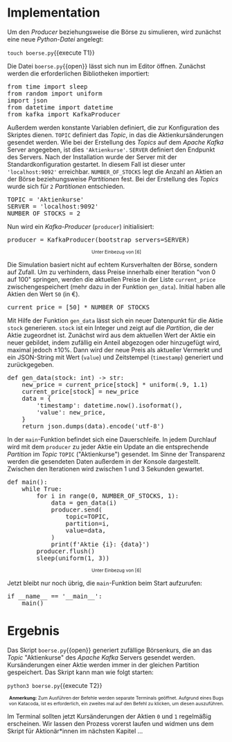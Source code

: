 # Implementation

Um den _Producer_ beziehungsweise die Börse zu simulieren, wird zunächst eine neue _Python-Datei_ angelegt:

`touch boerse.py`{{execute T1}}

Die Datei `boerse.py`{{open}} lässt sich nun im Editor öffnen. Zunächst werden die erforderlichen Bibliotheken importiert:

<pre class="file" data-filename="boerse.py" data-target="replace">
from time import sleep
from random import uniform
import json
from datetime import datetime
from kafka import KafkaProducer
</pre>

Außerdem werden konstante Variablen definiert, die zur Konfiguration des Skriptes dienen. `TOPIC` definiert das _Topic_, in das die Aktienkursänderungen gesendet werden. Wie bei der Erstellung des _Topics_ auf dem _Apache Kafka_ Server angegeben, ist dies `'Aktienkurse'`. `SERVER` definiert den Endpunkt des Servers. Nach der Installation wurde der Server mit der Standardkonfiguration gestartet. In diesem Fall ist dieser unter `'localhost:9092'` erreichbar. `NUMBER_OF_STOCKS` legt die Anzahl an Aktien an der Börse beziehungsweise _Partitionen_ fest. Bei der Erstellung des _Topics_ wurde sich für `2` _Partitionen_ entschieden.

<pre class="file" data-filename="boerse.py" data-target="append">
TOPIC = 'Aktienkurse'
SERVER = 'localhost:9092'
NUMBER_OF_STOCKS = 2
</pre>

Nun wird ein _Kafka-Producer_ (`producer`) initialisiert:

<pre class="file" data-filename="boerse.py" data-target="append">
producer = KafkaProducer(bootstrap_servers=SERVER)
</pre>

<center style="font-size: 75%;">Unter Einbezug von [6]</center>

Die Simulation basiert nicht auf echtem Kursverhalten der Börse, sondern auf Zufall. Um zu verhindern, dass Preise innerhalb einer Iteration "von 0 auf 100" springen, werden die aktuellen Preise in der Liste `current_price` zwischengespeichert (mehr dazu in der Funktion `gen_data`). Initial haben alle Aktien den Wert `50` (in €).

<pre class="file" data-filename="boerse.py" data-target="append">
current_price = [50] * NUMBER_OF_STOCKS
</pre>

Mit Hilfe der Funktion `gen_data` lässt sich ein neuer Datenpunkt für die Aktie `stock` generieren. `stock` ist ein Integer und zeigt auf die _Partition_, die der Aktie zugeordnet ist. Zunächst wird aus dem aktuellen Wert der Aktie ein neuer gebildet, indem zufällig ein Anteil abgezogen oder hinzugefügt wird, maximal jedoch ±10%. Dann wird der neue Preis als aktueller Vermerkt und ein JSON-String mit Wert (`value`) und Zeitstempel (`timestamp`) generiert und zurückgegeben.

<pre class="file" data-filename="boerse.py" data-target="append">
def gen_data(stock: int) -> str:
    new_price = current_price[stock] * uniform(.9, 1.1)
    current_price[stock] = new_price
    data = {
        'timestamp': datetime.now().isoformat(),
        'value': new_price,
    }
    return json.dumps(data).encode('utf-8')
</pre>

In der `main`-Funktion befindet sich eine Dauerschleife. In jedem Durchlauf wird mit dem `producer` zu jeder Aktie ein Update an die entsprechende _Partition_ im _Topic_ `TOPIC` ("Aktienkurse") gesendet. Im Sinne der Transparenz werden die gesendeten Daten außerdem in der Konsole dargestellt. Zwischen den Iterationen wird zwischen 1 und 3 Sekunden gewartet.

<pre class="file" data-filename="boerse.py" data-target="append">
def main():
    while True:
        for i in range(0, NUMBER_OF_STOCKS, 1):
            data = gen_data(i)
            producer.send(
                topic=TOPIC,
                partition=i,
                value=data,
            )
            print(f'Aktie {i}: {data}')
        producer.flush()
        sleep(uniform(1, 3))
</pre>

<center style="font-size: 75%;">Unter Einbezug von [6]</center>

Jetzt bleibt nur noch übrig, die `main`-Funktion beim Start aufzurufen:

<pre class="file" data-filename="boerse.py" data-target="append">
if __name__ == '__main__':
    main()
</pre>

# Ergebnis

Das Skript `boerse.py`{{open}} generiert zufällige Börsenkurs, die an das _Topic_ "Aktienkurse" des _Apache Kafka_ Servers gesendet werden. Kursänderungen einer Aktie werden immer in der gleichen Partition gespeichert. Das Skript kann man wie folgt starten:

`python3 boerse.py`{{execute T2}}

<center style="font-size: 75%;"><b>Anmerkung:</b> Zum Ausführen der Befehle werden separate Terminals geöffnet. Aufgrund eines Bugs von Katacoda, ist es erforderlich, ein zweites mal auf den Befehl zu klicken, um diesen auszuführen.</center>

Im Terminal sollten jetzt Kursänderungen der Aktien `0` und `1` regelmäßig erscheinen. Wir lassen den Prozess vorerst laufen und widmen uns dem Skript für Aktionär\*innen im nächsten Kapitel ...

